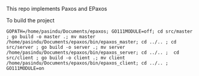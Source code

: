 This repo implements Paxos and EPaxos

To build the project

```GOPATH=/home/pasindu/Documents/epaxos; GO111MODULE=off; cd src/master ; go build -o master .; mv master /home/pasindu/Documents/epaxos/bin/epaxos_master; cd ../.. ; cd src/server ; go build -o server .; mv server /home/pasindu/Documents/epaxos/bin/epaxos_server; cd ../.. ;  cd src/client ; go build -o client .; mv client /home/pasindu/Documents/epaxos/bin/epaxos_client; cd ../.. ; GO111MODULE=on```